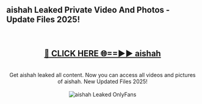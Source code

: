 <h2>aishah Leaked Private Video And Photos - Update Files 2025!</h2>
<br>
<div align="center">
<h2><a href="https://linkcuts.com/hfmhzwbr" rel="nofollow">🔴 CLICK HERE 🌐==►► aishah</a></h2>
<br>
Get aishah leaked all content. Now you can access all videos and pictures of aishah. New Updated Files 2025!
<br>
<br>
<a href="https://linkcuts.com/hfmhzwbr" rel="nofollow" data-target="animated-image.originalLink"><img src="https://i.ibb.co.com/WyWwxjT/player-gif2.gif" alt="aishah Leaked OnlyFans" style="max-width: 100%; display: inline-block;" data-target="animated-image.originalImage"></a>
</div>
<br>